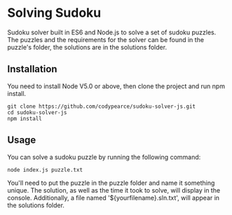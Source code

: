 # Solving Sudoku

Sudoku solver built in ES6 and Node.js to solve a set of sudoku puzzles. The puzzles and the requirements for the solver can be found in the puzzle's folder, the solutions are in the solutions folder.

## Installation
You need to install Node V5.0 or above, then clone the project and run npm install.

```
git clone https://github.com/codypearce/sudoku-solver-js.git
cd sudoku-solver-js
npm install
```

## Usage
You can solve a sudoku puzzle by running the following command:

```
node index.js puzzle.txt
```

You'll need to put the puzzle in the puzzle folder and name it something unique. The solution, as well as the time it took to solve, will display in the console. Additionally, a file named '${yourfilename}.sln.txt', will appear in the solutions folder.
